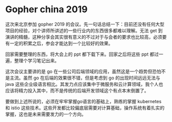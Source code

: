 # Gopher china 2019

这次来北京参加 gopher 2019 的会议。先一句话总结一下：目前还没有任何大型项目的经验，对个讲师所讲述的一些行业内的东西很多都难以理解。无法 get 到演讲的精髓，这种分享会其实很有意义的不过对于与会者的要求也比较高，必须要有一定的积累之后，参会才能达到一个比较好的效果。

回家需要整理的东西，将大会上的 ppt 都下载下来。回家之后将这些 ppt 都过一遍，整理个学习笔记出来。

这次会议主要讲的是 go 在一些公司后端领域的应用，虽然这是一个趋势但恐怕不是主流。虽然 go 在后端的效果很不错，但是考虑到 go 的出现时间远远无法与 java 这些企业级语言相比。其发力点应该集中于微服务和云计算领域，我个人也应该将精力投入其中，而不是传统的后端开发领域这个有点本末倒置了。

要做到上述所说的，必须在牢牢掌握go语言的基础上，熟练的掌握 kubernetes 和 istio 这些技术。这些开发都比较偏底层需要对计算基础，操作系统有着扎实的掌握，这也是未来需要发力的一个方向。